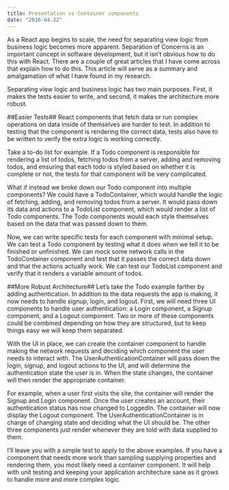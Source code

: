 ```yaml
---
title: Presentation vs Container components
date: "2016-04-22"
---
```


As a React app begins to scale, the need for separating view logic from business logic becomes more apparent. Separation of Concerns is an important concept in software development, but it isn’t obvious how to do this with React. There are a couple of great articles that I have come across that explain how to do this. This article will serve as a summary and amalgamation of what I have found in my research.

Separating view logic and business logic has two main purposes. First, it makes the tests easier to write, and second, it makes the architecture more robust.

##Easier Tests##
React components that fetch data or run complex operations on data inside of themselves are harder to test. In addition to testing that the component is rendering the correct data, tests also have to be written to verify the extra logic is working correctly.

Take a to-do list for example. If a Todo component is responsible for rendering a list of todos, fetching todos from a server, adding and removing todos, and ensuring that each todo is styled based on whether it is complete or not, the tests for that component will be very complicated.

What if instead we broke down our Todo component into multiple components? We could have a TodoContainer, which would handle the logic of fetching, adding, and removing todos from a server. It would pass down its data and actions to a TodoList component, which would render a list of Todo components. The Todo components would each style themselves based on the data that was passed down to them.

Now, we can write specific tests for each component with minimal setup. We can test a Todo component by testing what it does when we tell it to be finished or unfinished. We can mock some network calls in the TodoContainer component and test that it passes the correct data down and that the actions actually work. We can test our TodoList component and verify that it renders a variable amount of todos.

##More Robust Architecture##
Let’s take the Todo example farther by adding authentication. In addition to the data requests the app is making, it now needs to handle signup, login, and logout. First, we will need three UI components to handle user authentication: a Login component, a Signup component, and a Logout component. Two or more of these components could be combined depending on how they are structured, but to keep things easy we will keep them separated.

With the UI in place, we can create the container component to handle making the network requests and deciding which component the user needs to interact with. The UserAuthenticationContainer will pass down the login, signup, and logout actions to the UI, and will determine the authentication state the user is in. When the state changes, the container will then render the appropriate container.

For example, when a user first visits the site, the container will render the Signup and Login component. Once the user creates an account, their authentication status has now changed to LoggedIn. The container will now display the Logout component. The UserAuthenticationContainer is in charge of changing state and deciding what the UI should be. The other three components just render whenever they are told with data supplied to them.

I’ll leave you with a simple test to apply to the above examples. If you have a component that needs more work than sampling supplying properties and rendering them, you most likely need a container component. It will help with unit testing and keeping your application architecture sane as it grows to handle more and more complex logic.
